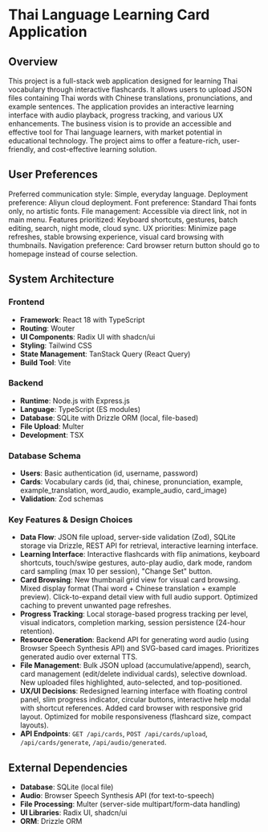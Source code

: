 # Thai Language Learning Card Application

## Overview
This project is a full-stack web application designed for learning Thai vocabulary through interactive flashcards. It allows users to upload JSON files containing Thai words with Chinese translations, pronunciations, and example sentences. The application provides an interactive learning interface with audio playback, progress tracking, and various UX enhancements. The business vision is to provide an accessible and effective tool for Thai language learners, with market potential in educational technology. The project aims to offer a feature-rich, user-friendly, and cost-effective learning solution.

## User Preferences
Preferred communication style: Simple, everyday language.
Deployment preference: Aliyun cloud deployment.
Font preference: Standard Thai fonts only, no artistic fonts.
File management: Accessible via direct link, not in main menu.
Features prioritized: Keyboard shortcuts, gestures, batch editing, search, night mode, cloud sync.
UX priorities: Minimize page refreshes, stable browsing experience, visual card browsing with thumbnails.
Navigation preference: Card browser return button should go to homepage instead of course selection.

## System Architecture

### Frontend
- **Framework**: React 18 with TypeScript
- **Routing**: Wouter
- **UI Components**: Radix UI with shadcn/ui
- **Styling**: Tailwind CSS
- **State Management**: TanStack Query (React Query)
- **Build Tool**: Vite

### Backend
- **Runtime**: Node.js with Express.js
- **Language**: TypeScript (ES modules)
- **Database**: SQLite with Drizzle ORM (local, file-based)
- **File Upload**: Multer
- **Development**: TSX

### Database Schema
- **Users**: Basic authentication (id, username, password)
- **Cards**: Vocabulary cards (id, thai, chinese, pronunciation, example, example_translation, word_audio, example_audio, card_image)
- **Validation**: Zod schemas

### Key Features & Design Choices
- **Data Flow**: JSON file upload, server-side validation (Zod), SQLite storage via Drizzle, REST API for retrieval, interactive learning interface.
- **Learning Interface**: Interactive flashcards with flip animations, keyboard shortcuts, touch/swipe gestures, auto-play audio, dark mode, random card sampling (max 10 per session), "Change Set" button.
- **Card Browsing**: New thumbnail grid view for visual card browsing. Mixed display format (Thai word + Chinese translation + example preview). Click-to-expand detail view with full audio support. Optimized caching to prevent unwanted page refreshes.
- **Progress Tracking**: Local storage-based progress tracking per level, visual indicators, completion marking, session persistence (24-hour retention).
- **Resource Generation**: Backend API for generating word audio (using Browser Speech Synthesis API) and SVG-based card images. Prioritizes generated audio over external TTS.
- **File Management**: Bulk JSON upload (accumulative/append), search, card management (edit/delete individual cards), selective download. New uploaded files highlighted, auto-selected, and top-positioned.
- **UX/UI Decisions**: Redesigned learning interface with floating control panel, slim progress indicator, circular buttons, interactive help modal with shortcut references. Added card browser with responsive grid layout. Optimized for mobile responsiveness (flashcard size, compact layouts).
- **API Endpoints**: `GET /api/cards`, `POST /api/cards/upload`, `/api/cards/generate`, `/api/audio/generated`.

## External Dependencies
- **Database**: SQLite (local file)
- **Audio**: Browser Speech Synthesis API (for text-to-speech)
- **File Processing**: Multer (server-side multipart/form-data handling)
- **UI Libraries**: Radix UI, shadcn/ui
- **ORM**: Drizzle ORM